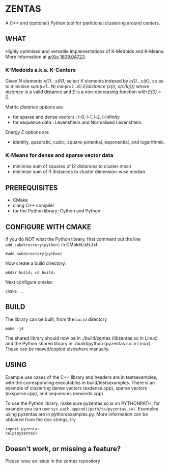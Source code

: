 # ZENTAS

A C++ and (optional) Python tool for partitional clustering around centers.

## WHAT

Highly optimised and versatile implementations of K-Medoids and K-Means. More information at [arXiv 1609.04723](https://arxiv.org/abs/1609.04723). 



### K-Medoids a.k.a. K-Centers

Given *N* elements *x(1)...x(N)*, select *K* elements indexed by *c(1)...c(K)*, so as to minimise  *sum(i=1...N) min(k=1...K) E(distance (x(i), x(c(k))))* where *distance* is a valid distance and *E* is a non-decreasing function with *E(0) = 0*.

Metric *distance* options are  
  * for sparse and dense vectors : l-0, l-1, l-2, l-infinity
  * for sequence data : Levenshtein and Normalised Levenshtein.
  
  
Energy *E* options are  
  * identity, quadratic, cubic, square-potential, exponential, and logarithmic.

### K-Means for dense and sparse vector data  

   * minimise sum of squares of l2 distances to cluster mean   
   * minimise sum of l1 distances to cluster dimension-wise median


## PREREQUISITES

* CMake
* clang C++ compiler 
* for the Python library: Cython and Python


## CONFIGURE WITH CMAKE

If you do NOT what the Python library, first comment out the line `add_subdirectory(python)` in CMakeLists.txt:

```
#add_subdirectory(python)
```

Now create a build directory:
```
mkdir build; cd build;
```

Next configure cmake:
```
cmake ..
```

## BUILD

The library can be built, from the `build` directory 

```
make -j4
```

The shared library should now be in ./build/zentas (libzentas.so in Linux) and the Python shared library in ./build/python (pyzentas.so in Linux). These can be moved/copied elsewhere manually. 


## USING

Example use cases of the C++ library and headers are in testsexamples, with the corresponding executables in build/testsexamples. There is an example of clustering dense vectors (exdense.cpp), sparse vectors (exsparse.cpp), and sequences (exwords.cpp). 

To use the Python library, make sure pyzentas.so is on PYTHONPATH, for example you can use `sys.path.append(/path/to/pyzentas.so)`. Examples using pyzentas are in python/examples.py.  More information can be obtained from the doc strings, try 
```
import pyzentas
help(pyzentas)
``` 


## Doesn't work, or missing a feature?

Please raise an issue in the zentas repository

